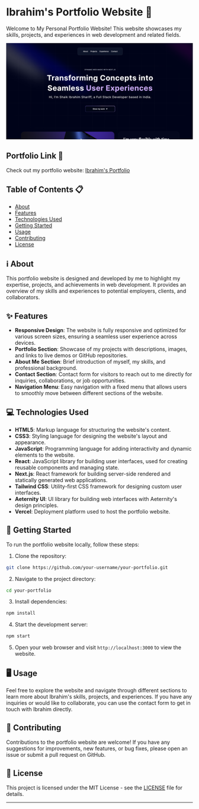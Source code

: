 # Ibrahim's Portfolio Website 🚀

Welcome to My Personal Portfolio Website! This website showcases my skills, projects, and experiences in web development and related fields.

![Portfolio Website Screenshot](Portfolio.png)

## Portfolio Link 🔗

Check out my portfolio website: [Ibrahim's Portfolio](https://ibrahim-web-portfolio.vercel.app/)

## Table of Contents 📋

- [About](#ℹ️-about)
- [Features](#✨-features)
- [Technologies Used](#💻-technologies-used)
- [Getting Started](#🚀-getting-started)
- [Usage](#🖥️-usage)
- [Contributing](#🤝-contributing)
- [License](#📝-license)

## ℹ️ About

This portfolio website is designed and developed by me to highlight my expertise, projects, and achievements in web development. It provides an overview of my skills and experiences to potential employers, clients, and collaborators.

## ✨ Features

- **Responsive Design**: The website is fully responsive and optimized for various screen sizes, ensuring a seamless user experience across devices.
- **Portfolio Section**: Showcase of my projects with descriptions, images, and links to live demos or GitHub repositories.
- **About Me Section**: Brief introduction of myself, my skills, and professional background.
- **Contact Section**: Contact form for visitors to reach out to me directly for inquiries, collaborations, or job opportunities.
- **Navigation Menu**: Easy navigation with a fixed menu that allows users to smoothly move between different sections of the website.

## 💻 Technologies Used

- **HTML5**: Markup language for structuring the website's content.
- **CSS3**: Styling language for designing the website's layout and appearance.
- **JavaScript**: Programming language for adding interactivity and dynamic elements to the website.
- **React**: JavaScript library for building user interfaces, used for creating reusable components and managing state.
- **Next.js**: React framework for building server-side rendered and statically generated web applications.
- **Tailwind CSS**: Utility-first CSS framework for designing custom user interfaces.
- **Aeternity UI**: UI library for building web interfaces with Aeternity's design principles.
- **Vercel**: Deployment platform used to host the portfolio website.

## 🚀 Getting Started

To run the portfolio website locally, follow these steps:

1. Clone the repository:

```bash
git clone https://github.com/your-username/your-portfolio.git
```

2. Navigate to the project directory:

```bash
cd your-portfolio
```

3. Install dependencies:

```bash
npm install
```

4. Start the development server:

```bash
npm start
```

5. Open your web browser and visit `http://localhost:3000` to view the website.

## 🖥️ Usage

Feel free to explore the website and navigate through different sections to learn more about Ibrahim's skills, projects, and experiences. If you have any inquiries or would like to collaborate, you can use the contact form to get in touch with Ibrahim directly.

## 🤝 Contributing

Contributions to the portfolio website are welcome! If you have any suggestions for improvements, new features, or bug fixes, please open an issue or submit a pull request on GitHub.

## 📝 License

This project is licensed under the MIT License - see the [LICENSE](LICENSE) file for details.

---
